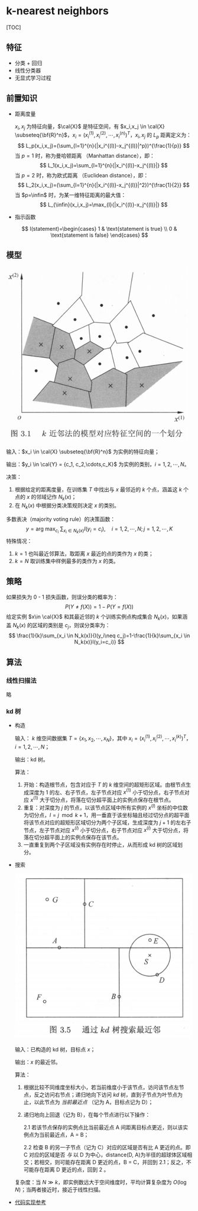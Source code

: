 # k-nearest neighbors

[TOC]

## 特征

* 分类 + 回归
* 线性分类器
* 无显式学习过程

## 前置知识

* 距离度量

  $x_i, x_j$ 为特征向量，$\cal{X}$ 是特征空间，有 $x_i,x_j \in \cal{X} \subseteq{\bf{R}^n}$，$x_i=(x_i^{(1)},x_i^{(2)},\cdots,x_i^{(n)})^T$，$x_i,x_j$ 的 $L_p$ 距离定义为：
  $$
  L_p(x_i,x_j)=(\sum_{l=1}^{n}{|x_i^{(l)}-x_j^{(l)}|^p})^{\frac{1}{p}}
  $$
  当 $p=1$ 时，称为曼哈顿距离 （Manhattan distance），即：
  $$
  L_1(x_i,x_j)=\sum_{l=1}^{n}{|x_i^{(l)}-x_j^{(l)}|}
  $$
  当 $p=2$ 时，称为欧式距离 （Euclidean distance），即：
  $$
  L_2(x_i,x_j)=(\sum_{l=1}^{n}{|x_i^{(l)}-x_j^{(l)}|^2})^{\frac{1}{2}}
  $$
  当 $p=\infin$ 时，为某一维特征距离的最大值：
  $$
  L_{\infin}(x_i,x_j)=\max_{l}{|x_i^{(l)}-x_j^{(l)}|}
  $$

* 指示函数

$$
I(statement)=\begin{cases}
1 & \text{statement is true} \\
0 & \text{statement is false}
\end{cases}
$$


## 模型

![image-20200710094834686](kNN.assets/image-20200710094834686.png)

输入：$x_i \in \cal{X} \subseteq{\bf{R}^n}$ 为实例的特征向量；

输出：$y_i \in \cal{Y} = {c_1, c_2,\cdots,c_K}$ 为实例的类别，$i=1,2,\cdots,N$。

决策：

1. 根据给定的距离度量，在训练集 $T$ 中找出与 $x$ 最邻近的 $k$ 个点，涵盖这 $k$ 个点的 $x$ 的邻域记作 $N_k(x)$；
2. 在 $N_k(x)$ 中根据分类决策规则决定 $x$ 的类别。

多数表决（majority voting rule）的决策函数：
$$
y={\mathrm{arg}}\ \max_{c_i}\ \sum_{x_i \in N_k(x)}{I(y_i=c_i)}, \quad i=1,2,\cdots,N;j=1,2,\cdots,K
$$
特殊情况：

1. $k=1$ 也叫最近邻算法，取距离 $x$ 最近的点的类作为 $x$ 的类；
2. $k=N$ 取训练集中样例最多的类作为 $x$ 的类。

## 策略

如果损失为 0 - 1 损失函数，则误分类的概率为：
$$
P(Y\neq f(X))=1-P(Y=f(X))
$$
给定实例 $x\in \cal{X}$ 和其最近邻的 $k$ 个训练实例点构成集合 $N_k(x)$，如果涵盖 $N_k(x)$ 的区域的类别是 $c_j$，则误分类率为：
$$
\frac{1}{k}\sum_{x_i \in N_k(x)}{I(y_i\neq c_j)=1-\frac{1}{k}\sum_{x_i \in N_k(x)}I(y_i=c_i)}
$$

## 算法

### 线性扫描法

略

### kd 树

* 构造

  输入： $k$ 维空间数据集 $T=\{x_1,x_2,\cdots,x_N\}$，其中 $x_i=(x_i^{(1)},x_i^{(2)},\cdots,x_i^{(k)})^T$，$i=1,2,\cdots,N$；

  输出：kd 树。

  算法：

  1. 开始：构造根节点，包含对应于 $T$ 的 $k$ 维空间的超矩形区域。由根节点生成深度为 1 的左、右子节点，左子节点对应 $x^{(1)}$ 小于切分点，右子节点对应 $x^{(1)}$ 大于切分点，将落在切分超平面上的实例点保存在根节点。
  2. 重复：对深度为 $j$ 的节点，以该节点区域中所有实例的 $x^{(l)}$ 坐标的中位数为切分点，$l=j\mod k+1$，用一垂直于该坐标轴且经过切分点的超平面将该节点对应的超矩形区域切分为两个子区域，生成深度为 $j+1$ 的左右子节点，左子节点对应 $x^{(l)}$ 小于切分点，右子节点对应 $x^{(l)}$ 大于切分点，将落在切分超平面上的实例点保存在该节点。
  3. 一直重复到两个子区域没有实例存在时停止，从而形成 kd 树的区域划分。

* 搜索

  ![image-20200714103903393](kNN.assets/image-20200714103903393.png)

  输入：已构造的 kd 树，目标点 $x$；

  输出：$x$ 的最近邻。

  算法：

  1. 根据比较不同维度坐标大小，若当前维度小于该节点，访问该节点左节点，反之访问右节点；递归地向下访问 $kd$ 树，直到子节点为叶节点为止，以此节点为 *当前最近点* （记为 A，目标点记为 D）；

  2. 递归地向上回退（记为 B），在每个节点进行以下操作：

     2.1 若该节点保存的实例点比当前最近点 A 间距离目标点更近，则以该实例点为当前最近点，A = B；

     2.2 检查 B 的另一子节点（记为 C）对应的区域是否有比 A 更近的点。即 C 对应的区域是否 *与* 以 D 为中心，distance(D, A)为半径的超球体区域相交；若相交，则可能存在距离 D 更近的点，B = C，并回到 2.1；反之，不可能存在距离 D 更近的点，回到 2 。

  复杂度：当 $N \gg k$，即实例数远大于空间维度时，平均计算复杂度为 $O(\log N)$；当两者接近时，接近于线性扫描。

* [代码实现参考][1]

[1]: https://docs.scipy.org/doc/scipy/reference/generated/scipy.spatial.KDTree.html	"kd tree 实现参考"

